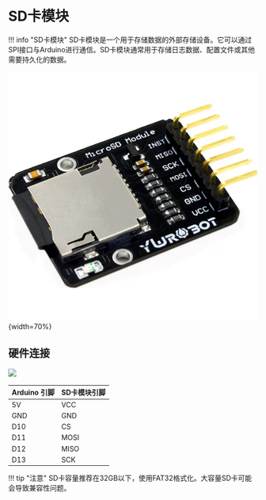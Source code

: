 # SD卡模块

!!! info "SD卡模块"
    SD卡模块是一个用于存储数据的外部存储设备。它可以通过SPI接口与Arduino进行通信。SD卡模块通常用于存储日志数据、配置文件或其他需要持久化的数据。

![](sdcard.jpg){width=70%}

## 硬件连接

![](sdcard-wiring.png)

| Arduino 引脚 | SD卡模块引脚 |
|-------------|--------------------|
| 5V          | VCC                |
| GND         | GND                |
| D10         | CS                 |
| D11         | MOSI               |
| D12         | MISO               |
| D13         | SCK                |

!!! tip "注意"
    SD卡容量推荐在32GB以下，使用FAT32格式化。大容量SD卡可能会导致兼容性问题。
